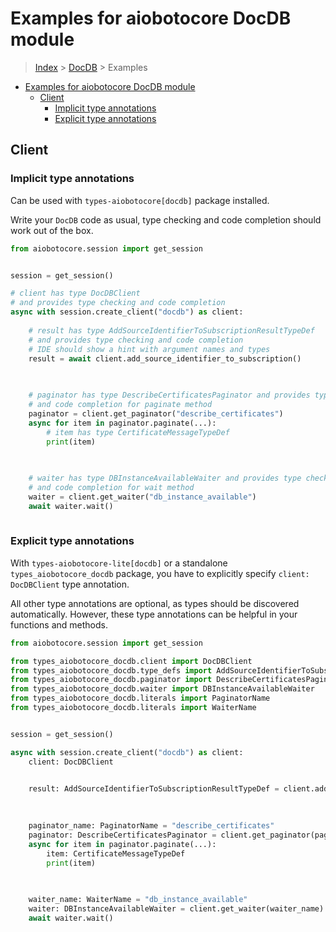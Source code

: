 <a id="examples-for-aiobotocore-docdb-module"></a>

# Examples for aiobotocore DocDB module

> [Index](../README.md) > [DocDB](./README.md) > Examples

- [Examples for aiobotocore DocDB module](#examples-for-aiobotocore-docdb-module)
  - [Client](#client)
    - [Implicit type annotations](#implicit-type-annotations)
    - [Explicit type annotations](#explicit-type-annotations)

<a id="client"></a>

## Client

<a id="implicit-type-annotations"></a>

### Implicit type annotations

Can be used with `types-aiobotocore[docdb]` package installed.

Write your `DocDB` code as usual, type checking and code completion should work
out of the box.

```python
from aiobotocore.session import get_session


session = get_session()

# client has type DocDBClient
# and provides type checking and code completion
async with session.create_client("docdb") as client:
    
    # result has type AddSourceIdentifierToSubscriptionResultTypeDef
    # and provides type checking and code completion
    # IDE should show a hint with argument names and types
    result = await client.add_source_identifier_to_subscription()
    

    
    # paginator has type DescribeCertificatesPaginator and provides type checking
    # and code completion for paginate method
    paginator = client.get_paginator("describe_certificates")
    async for item in paginator.paginate(...):
        # item has type CertificateMessageTypeDef
        print(item)
    

    
    # waiter has type DBInstanceAvailableWaiter and provides type checking
    # and code completion for wait method
    waiter = client.get_waiter("db_instance_available")
    await waiter.wait()
    
```

<a id="explicit-type-annotations"></a>

### Explicit type annotations

With `types-aiobotocore-lite[docdb]` or a standalone `types_aiobotocore_docdb`
package, you have to explicitly specify `client: DocDBClient` type annotation.

All other type annotations are optional, as types should be discovered
automatically. However, these type annotations can be helpful in your functions
and methods.

```python
from aiobotocore.session import get_session

from types_aiobotocore_docdb.client import DocDBClient
from types_aiobotocore_docdb.type_defs import AddSourceIdentifierToSubscriptionResultTypeDef
from types_aiobotocore_docdb.paginator import DescribeCertificatesPaginator
from types_aiobotocore_docdb.waiter import DBInstanceAvailableWaiter
from types_aiobotocore_docdb.literals import PaginatorName
from types_aiobotocore_docdb.literals import WaiterName


session = get_session()

async with session.create_client("docdb") as client:
    client: DocDBClient

    
    result: AddSourceIdentifierToSubscriptionResultTypeDef = client.add_source_identifier_to_subscription()
    

    
    paginator_name: PaginatorName = "describe_certificates"
    paginator: DescribeCertificatesPaginator = client.get_paginator(paginator_name)
    async for item in paginator.paginate(...):
        item: CertificateMessageTypeDef
        print(item)
    

    
    waiter_name: WaiterName = "db_instance_available"
    waiter: DBInstanceAvailableWaiter = client.get_waiter(waiter_name)
    await waiter.wait()
    
```
